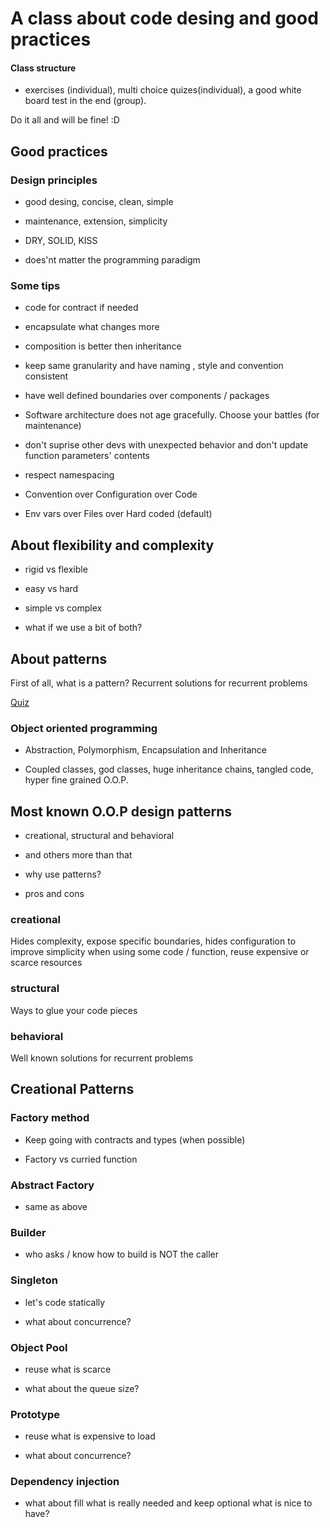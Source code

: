 # A class about code desing and good practices

#### Class structure

- exercises (individual), multi choice quizes(individual), a good white board test in the end (group).

Do it all and will be fine! :D

## Good practices

### Design principles

- good desing, concise, clean, simple

- maintenance, extension, simplicity

- DRY, SOLID, KISS

- does'nt matter the programming paradigm

### Some tips

- code for contract if needed

- encapsulate what changes more

- composition is better then inheritance

- keep same granularity and have naming , style and convention consistent

- have well defined boundaries over components / packages

- Software architecture does not age gracefully. Choose your battles (for maintenance)

- don't suprise other devs with unexpected behavior and don't update function parameters' contents

- respect namespacing

- Convention over Configuration over Code

- Env vars over Files over Hard coded (default)

## About flexibility and complexity

- rigid vs flexible

- easy vs hard

- simple vs complex

- what if we use a bit of both?

## About patterns

First of all, what is a pattern? Recurrent solutions for recurrent problems

[Quiz](https://forms.gle/swTYNkL3u67c2R6N7)

### Object oriented programming

- Abstraction, Polymorphism, Encapsulation and Inheritance

- Coupled classes, god classes, huge inheritance chains, tangled code, hyper fine grained O.O.P.

## Most known O.O.P design patterns

- creational, structural and behavioral

- and others more than that

- why use patterns?

- pros and cons

### creational

Hides complexity, 
expose specific boundaries, 
hides configuration to improve simplicity when using some code / function,
reuse expensive or scarce resources

### structural

Ways to glue your code pieces

### behavioral

Well known solutions for recurrent problems

## Creational Patterns

### Factory method

- Keep going with contracts and types (when possible)

- Factory vs curried function

### Abstract Factory

- same as above

### Builder

- who asks / know how to build is NOT the caller

### Singleton

- let's code statically

- what about concurrence?

### Object Pool

- reuse what is scarce

- what about the queue size?

### Prototype

- reuse what is expensive to load

- what about concurrence?

### Dependency injection

- what about fill what is really needed and keep optional what is nice to have?
